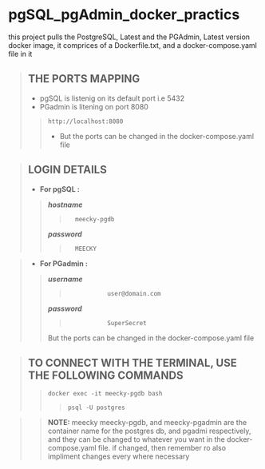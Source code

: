 # pgSQL_pgAdmin_docker_practics
this project pulls the PostgreSQL, Latest and the PGAdmin, Latest version docker image,
it comprices of a Dockerfile.txt, and a docker-compose.yaml file in it

>## THE PORTS MAPPING
>- pgSQL is listenig on its default port i.e 5432
>- PGadmin is litening on port 8080
>>     http://localhost:8080
>>- But the ports can be changed in the docker-compose.yaml file

>## LOGIN DETAILS
>- **For pgSQL :** 
>> ***hostname***
>>>       meecky-pgdb
>> ***password*** 
>>>       MEECKY
              
>- **For PGadmin :** 
>>  ***username***
>>>                user@domain.com
>>  ***password***
>>>                SuperSecret
>> But the ports can be changed in the docker-compose.yaml file

>## TO CONNECT WITH THE TERMINAL, USE THE FOLLOWING COMMANDS
>>     docker exec -it meecky-pgdb bash
>>>     psql -U postgres

>> **NOTE:** meecky meecky-pgdb, and meecky-pgadmin are the container name for the postgres db, and pgadmi respectively,
and they can be changed to whatever you want in the docker-compose.yaml file.
if changed, then remember ro also impliment changes every where necessary
